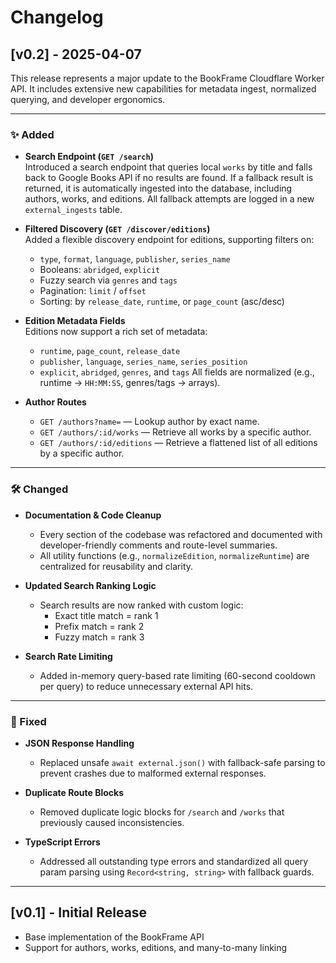 # Changelog

## [v0.2] - 2025-04-07

This release represents a major update to the BookFrame Cloudflare Worker API. It includes extensive new capabilities for metadata ingest, normalized querying, and developer ergonomics.

---

### ✨ Added

- **Search Endpoint (`GET /search`)**  
  Introduced a search endpoint that queries local `works` by title and falls back to Google Books API if no results are found. If a fallback result is returned, it is automatically ingested into the database, including authors, works, and editions. All fallback attempts are logged in a new `external_ingests` table.

- **Filtered Discovery (`GET /discover/editions`)**  
  Added a flexible discovery endpoint for editions, supporting filters on:
  - `type`, `format`, `language`, `publisher`, `series_name`
  - Booleans: `abridged`, `explicit`
  - Fuzzy search via `genres` and `tags`
  - Pagination: `limit` / `offset`
  - Sorting: by `release_date`, `runtime`, or `page_count` (asc/desc)

- **Edition Metadata Fields**  
  Editions now support a rich set of metadata:
  - `runtime`, `page_count`, `release_date`
  - `publisher`, `language`, `series_name`, `series_position`
  - `explicit`, `abridged`, `genres`, and `tags`
  All fields are normalized (e.g., runtime → `HH:MM:SS`, genres/tags → arrays).

- **Author Routes**
  - `GET /authors?name=` — Lookup author by exact name.
  - `GET /authors/:id/works` — Retrieve all works by a specific author.
  - `GET /authors/:id/editions` — Retrieve a flattened list of all editions by a specific author.

---

### 🛠️ Changed

- **Documentation & Code Cleanup**
  - Every section of the codebase was refactored and documented with developer-friendly comments and route-level summaries.
  - All utility functions (e.g., `normalizeEdition`, `normalizeRuntime`) are centralized for reusability and clarity.

- **Updated Search Ranking Logic**
  - Search results are now ranked with custom logic:
    - Exact title match = rank 1
    - Prefix match = rank 2
    - Fuzzy match = rank 3

- **Search Rate Limiting**
  - Added in-memory query-based rate limiting (60-second cooldown per query) to reduce unnecessary external API hits.

---

### 🐛 Fixed

- **JSON Response Handling**
  - Replaced unsafe `await external.json()` with fallback-safe parsing to prevent crashes due to malformed external responses.

- **Duplicate Route Blocks**
  - Removed duplicate logic blocks for `/search` and `/works` that previously caused inconsistencies.

- **TypeScript Errors**
  - Addressed all outstanding type errors and standardized all query param parsing using `Record<string, string>` with fallback guards.

---

## [v0.1] - Initial Release

- Base implementation of the BookFrame API
- Support for authors, works, editions, and many-to-many linking
